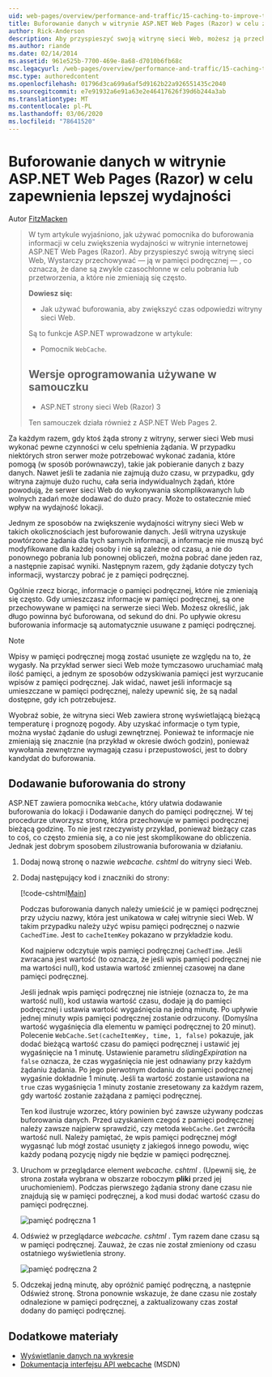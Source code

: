 ```yaml
---
uid: web-pages/overview/performance-and-traffic/15-caching-to-improve-the-performance-of-your-website
title: Buforowanie danych w witrynie ASP.NET Web Pages (Razor) w celu zapewnienia lepszej wydajności | Microsoft Docs
author: Rick-Anderson
description: Aby przyspieszyć swoją witrynę sieci Web, możesz ją przechowywać w pamięci podręcznej — czyli na podstawie danych, które zwykle zajmują dużo czasu na pobranie lub przetworzenie...
ms.author: riande
ms.date: 02/14/2014
ms.assetid: 961e525b-7700-469e-8a68-d7010b6fb68c
msc.legacyurl: /web-pages/overview/performance-and-traffic/15-caching-to-improve-the-performance-of-your-website
msc.type: authoredcontent
ms.openlocfilehash: 01796d3ca699a6af5d9162b22a926551435c2040
ms.sourcegitcommit: e7e91932a6e91a63e2e46417626f39d6b244a3ab
ms.translationtype: MT
ms.contentlocale: pl-PL
ms.lasthandoff: 03/06/2020
ms.locfileid: "78641520"
---
```

# <a name="caching-data-in-an-aspnet-web-pages-razor-site-for-better-performance"></a>Buforowanie danych w witrynie ASP.NET Web Pages (Razor) w celu zapewnienia lepszej wydajności

Autor [FitzMacken](https://github.com/tfitzmac)

> W tym artykule wyjaśniono, jak używać pomocnika do buforowania informacji w celu zwiększenia wydajności w witrynie internetowej ASP.NET Web Pages (Razor). Aby przyspieszyć swoją witrynę sieci Web, Wystarczy przechowywać &#8212; ją w pamięci podręcznej &#8212; , co oznacza, że dane są zwykle czasochłonne w celu pobrania lub przetworzenia, a które nie zmieniają się często.
> 
> **Dowiesz się:** 
> 
> - Jak używać buforowania, aby zwiększyć czas odpowiedzi witryny sieci Web.
> 
> Są to funkcje ASP.NET wprowadzone w artykule:
> 
> - Pomocnik `WebCache`.
>   
> 
> ## <a name="software-versions-used-in-the-tutorial"></a>Wersje oprogramowania używane w samouczku
> 
> 
> - ASP.NET strony sieci Web (Razor) 3
>   
> 
> Ten samouczek działa również z ASP.NET Web Pages 2.

Za każdym razem, gdy ktoś żąda strony z witryny, serwer sieci Web musi wykonać pewne czynności w celu spełnienia żądania. W przypadku niektórych stron serwer może potrzebować wykonać zadania, które pomogą (w sposób porównawczy), takie jak pobieranie danych z bazy danych. Nawet jeśli te zadania nie zajmują dużo czasu, w przypadku, gdy witryna zajmuje dużo ruchu, cała seria indywidualnych żądań, które powodują, że serwer sieci Web do wykonywania skomplikowanych lub wolnych zadań może dodawać do dużo pracy. Może to ostatecznie mieć wpływ na wydajność lokacji.

Jednym ze sposobów na zwiększenie wydajności witryny sieci Web w takich okolicznościach jest buforowanie danych. Jeśli witryna uzyskuje powtórzone żądania dla tych samych informacji, a informacje nie muszą być modyfikowane dla każdej osoby i nie są zależne od czasu, a nie do ponownego pobrania lub ponownej obliczeń, można pobrać dane jeden raz, a następnie zapisać wyniki. Następnym razem, gdy żądanie dotyczy tych informacji, wystarczy pobrać je z pamięci podręcznej.

Ogólnie rzecz biorąc, informacje o pamięci podręcznej, które nie zmieniają się często. Gdy umieszczasz informacje w pamięci podręcznej, są one przechowywane w pamięci na serwerze sieci Web. Możesz określić, jak długo powinna być buforowana, od sekund do dni. Po upływie okresu buforowania informacje są automatycznie usuwane z pamięci podręcznej.

> [!NOTE]
> Wpisy w pamięci podręcznej mogą zostać usunięte ze względu na to, że wygasły. Na przykład serwer sieci Web może tymczasowo uruchamiać małą ilość pamięci, a jednym ze sposobów odzyskiwania pamięci jest wyrzucanie wpisów z pamięci podręcznej. Jak widać, nawet jeśli informacje są umieszczane w pamięci podręcznej, należy upewnić się, że są nadal dostępne, gdy ich potrzebujesz.

Wyobraź sobie, że witryna sieci Web zawiera stronę wyświetlającą bieżącą temperaturę i prognozę pogody. Aby uzyskać informacje o tym typie, można wysłać żądanie do usługi zewnętrznej. Ponieważ te informacje nie zmieniają się znacznie (na przykład w okresie dwóch godzin), ponieważ wywołania zewnętrzne wymagają czasu i przepustowości, jest to dobry kandydat do buforowania.

## <a name="adding-caching-to-a-page"></a>Dodawanie buforowania do strony

ASP.NET zawiera pomocnika `WebCache`, który ułatwia dodawanie buforowania do lokacji i Dodawanie danych do pamięci podręcznej. W tej procedurze utworzysz stronę, która przechowuje w pamięci podręcznej bieżącą godzinę. To nie jest rzeczywisty przykład, ponieważ bieżący czas to coś, co często zmienia się, a co nie jest skomplikowane do obliczenia. Jednak jest dobrym sposobem zilustrowania buforowania w działaniu.

1. Dodaj nową stronę o nazwie *webcache. cshtml* do witryny sieci Web.
2. Dodaj następujący kod i znaczniki do strony:

    [!code-cshtml[Main](15-caching-to-improve-the-performance-of-your-website/samples/sample1.cshtml)]

    Podczas buforowania danych należy umieścić je w pamięci podręcznej przy użyciu nazwy, która jest unikatowa w całej witrynie sieci Web. W takim przypadku należy użyć wpisu pamięci podręcznej o nazwie `CachedTime`. Jest to `cacheItemKey` pokazano w przykładzie kodu.

    Kod najpierw odczytuje wpis pamięci podręcznej `CachedTime`. Jeśli zwracana jest wartość (to oznacza, że jeśli wpis pamięci podręcznej nie ma wartości null), kod ustawia wartość zmiennej czasowej na dane pamięci podręcznej.

    Jeśli jednak wpis pamięci podręcznej nie istnieje (oznacza to, że ma wartość null), kod ustawia wartość czasu, dodaje ją do pamięci podręcznej i ustawia wartość wygaśnięcia na jedną minutę. Po upływie jednej minuty wpis pamięci podręcznej zostanie odrzucony. (Domyślna wartość wygaśnięcia dla elementu w pamięci podręcznej to 20 minut). Polecenie `WebCache.Set(cacheItemKey, time, 1, false)` pokazuje, jak dodać bieżącą wartość czasu do pamięci podręcznej i ustawić jej wygaśnięcie na 1 minutę. Ustawienie parametru *slidingExpiration* na `false` oznacza, że czas wygaśnięcia nie jest odnawiany przy każdym żądaniu żądania. Po jego pierwotnym dodaniu do pamięci podręcznej wygaśnie dokładnie 1 minutę. Jeśli ta wartość zostanie ustawiona na `true` czas wygaśnięcia 1 minuty zostanie zresetowany za każdym razem, gdy wartość zostanie zażądana z pamięci podręcznej.

    Ten kod ilustruje wzorzec, który powinien być zawsze używany podczas buforowania danych. Przed uzyskaniem czegoś z pamięci podręcznej należy zawsze najpierw sprawdzić, czy metoda `WebCache.Get` zwróciła wartość null. Należy pamiętać, że wpis pamięci podręcznej mógł wygasnąć lub mógł zostać usunięty z jakiegoś innego powodu, więc każdy podaną pozycję nigdy nie będzie w pamięci podręcznej.
3. Uruchom w przeglądarce element *webcache. cshtml* . (Upewnij się, że strona została wybrana w obszarze roboczym **pliki** przed jej uruchomieniem). Podczas pierwszego żądania strony dane czasu nie znajdują się w pamięci podręcznej, a kod musi dodać wartość czasu do pamięci podręcznej.

    ![pamięć podręczna 1](15-caching-to-improve-the-performance-of-your-website/_static/image1.jpg)
4. Odśwież w przeglądarce *webcache. cshtml* . Tym razem dane czasu są w pamięci podręcznej. Zauważ, że czas nie został zmieniony od czasu ostatniego wyświetlenia strony.

    ![pamięć podręczna 2](15-caching-to-improve-the-performance-of-your-website/_static/image2.jpg)
5. Odczekaj jedną minutę, aby opróżnić pamięć podręczną, a następnie Odśwież stronę. Strona ponownie wskazuje, że dane czasu nie zostały odnalezione w pamięci podręcznej, a zaktualizowany czas został dodany do pamięci podręcznej.

<a id="Additional_Resources"></a>
## <a name="additional-resources"></a>Dodatkowe materiały

- [Wyświetlanie danych na wykresie](https://go.microsoft.com/fwlink/?LinkId=202895)
- [Dokumentacja interfejsu API webcache](https://msdn.microsoft.com/library/system.web.helpers.webcache(v=vs.99).aspx) (MSDN)
